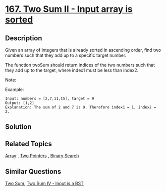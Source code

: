 # [167. Two Sum II - Input array is sorted](https://leetcode.com/problems/two-sum-ii-input-array-is-sorted)

## Description

Given an array of integers that is already sorted in ascending order, find two numbers such that they add up to a specific target number.

The function twoSum should return indices of the two numbers such that they add up to the target, where index1 must be less than index2.

Note:

Example:

```
Input: numbers = [2,7,11,15], target = 9
Output: [1,2]
Explanation: The sum of 2 and 7 is 9. Therefore index1 = 1, index2 = 2.
```

## Solution



## Related Topics

[Array](https://leetcode.com/tag/array/) , [Two Pointers](https://leetcode.com/tag/two-pointers/) , [Binary Search](https://leetcode.com/tag/binary-search/) 

## Similar Questions

[Two Sum](https://leetcode.com/problems/two-sum/), [Two Sum IV - Input is a BST](https://leetcode.com/problems/two-sum-iv-input-is-a-bst/)
